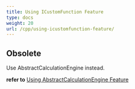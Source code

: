 ```yaml
---
title: Using ICustomFunction Feature
type: docs
weight: 20
url: /cpp/using-icustomfunction-feature/
---
```


## **Obsolete**
Use AbstractCalculationEngine instead.

**refer to** [Using AbstractCalculationEngine Feature](../using-abstractcalculationengine-feature/)

